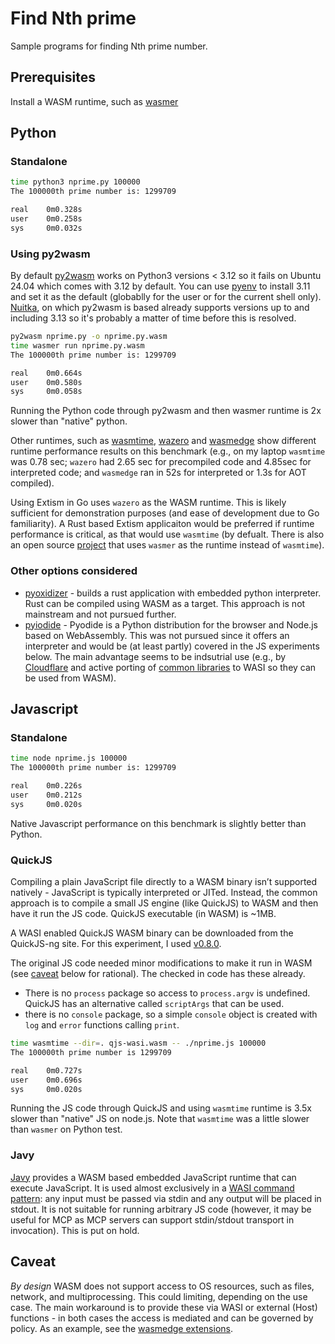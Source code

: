 # Find Nth prime

Sample programs for finding Nth prime number.

## Prerequisites

Install a WASM runtime, such as [wasmer](https://github.com/wasmerio/wasmer)

## Python

### Standalone

```sh
time python3 nprime.py 100000
The 100000th prime number is: 1299709

real    0m0.328s
user    0m0.258s
sys     0m0.032s
```

### Using py2wasm

By default [py2wasm](https://github.com/wasmerio/py2wasm) works on Python3 versions
 < 3.12 so it fails on Ubuntu 24.04 which comes with 3.12 by default.
 You can use [pyenv](https://github.com/pyenv/pyenv) to install 3.11 and set it
 as the default (globablly for the user or for the current shell only).
 [Nuitka](https://github.com/Nuitka/Nuitka), on which py2wasm is based already supports
 versions up to and including 3.13 so it's probably a matter of time before this is
 resolved.

```sh
py2wasm nprime.py -o nprime.py.wasm
time wasmer run nprime.py.wasm
The 100000th prime number is: 1299709

real    0m0.664s
user    0m0.580s
sys     0m0.058s
```

Running the Python code through py2wasm and then wasmer runtime is 2x slower than
 "native" python.

Other runtimes, such as [wasmtime](https://github.com/bytecodealliance/wasmtime),
 [wazero](https://github.com/tetratelabs/wazero/) and [wasmedge](https://wasmedge.org/) 
 show different runtime performance results on this benchmark (e.g., on my laptop 
 `wasmtime` was 0.78 sec; `wazero` had 2.65 sec for precompiled code and 4.85sec for 
 interpreted code; and `wasmedge` ran in 52s for interpreted or 1.3s for AOT compiled).

Using Extism in Go uses `wazero` as the WASM runtime. This is likely sufficient for 
 demonstration purposes (and ease of development due to Go familiarity). A Rust
 based Extism applicaiton would be preferred if runtime performance is critical, as
 that would use `wasmtime` (by defualt. There is also an open source
 [project](https://github.com/anlumo/webxtism/) that uses `wasmer` as the runtime
 instead of `wasmtime`).

### Other options considered

- [pyoxidizer](https://pyoxidizer.readthedocs.io/en/stable/pyoxidizer.html) -
 builds a rust application with embedded python interpreter. Rust can be compiled
 using WASM as a target. This approach is not mainstream and not pursued further.
- [pyiodide](https://pyodide.org/en/stable/index.html) - Pyodide is a Python 
 distribution for the browser and Node.js based on WebAssembly. This was not pursued
 since it offers an interpreter and would be (at least partly) covered in the JS 
 experiments below. The main advantage seems to be indsutrial use (e.g., by
 [Cloudflare](https://blog.cloudflare.com/python-workers/) and active porting
 of [common libraries](https://pyodide.org/en/stable/development/new-packages.html)
 to WASI so they can be used  from WASM).

## Javascript

### Standalone

```sh
time node nprime.js 100000
The 100000th prime number is: 1299709

real    0m0.226s
user    0m0.212s
sys     0m0.020s
```

Native Javascript performance on this benchmark is slightly better than Python.

### QuickJS

Compiling a plain JavaScript file directly to a WASM binary isn’t supported 
 natively - JavaScript is typically interpreted or JITed. Instead, the common 
 approach is to compile a small JS engine (like QuickJS) to WASM and then have
 it run the JS code. QuickJS executable (in WASM) is ~1MB.

A WASI enabled QuickJS WASM binary can be downloaded from the QuickJS-ng site.
 For this experiment, I used [v0.8.0](https://github.com/quickjs-ng/quickjs/releases/download/v0.8.0/qjs-wasi.wasm).

The original JS code needed minor modifications to make it run in WASM (see
 [caveat](#caveat) below for rational). The checked in code has these already.

- There is no `process` package so access to `process.argv` is undefined.
 QuickJS has an alternative called `scriptArgs` that can be used.
- there is no `console` package, so a simple `console` object is created with
 `log` and `error` functions calling `print`.

```sh
time wasmtime --dir=. qjs-wasi.wasm -- ./nprime.js 100000
The 100000th prime number is 1299709

real    0m0.727s
user    0m0.696s
sys     0m0.020s
```

Running the JS code through QuickJS and using `wasmtime` runtime is 3.5x slower than
 "native" JS on node.js. Note that `wasmtime` was a little slower than `wasmer` on
 Python test.

### Javy

[Javy](https://github.com/bytecodealliance/javy) provides a WASM based embedded
 JavaScript runtime that can execute JavaScript. It is used almost exclusively
 in a [WASI command pattern](https://github.com/WebAssembly/WASI/blob/snapshot-01/design/application-abi.md):
 any input must be passed via stdin and any output will be placed in stdout.
 It is not suitable for running arbitrary JS code (however, it may be useful for
 MCP as MCP servers can support stdin/stdout transport in invocation). This is
 put on hold.

## Caveat

*By design* WASM does not support access to OS resources, such as files, network,
 and multiprocessing. This could limiting, depending on the use case. The main
 workaround is to provide these via WASI or external (Host) functions - in both
 cases the access is mediated and can be governed by policy. As an example,
 see the [wasmedge extensions](https://wasmedge.org/docs/start/wasmedge/features#cloud-native-extensions).
